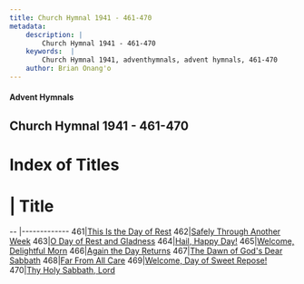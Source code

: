 ```yaml
---
title: Church Hymnal 1941 - 461-470
metadata:
    description: |
        Church Hymnal 1941 - 461-470
    keywords:  |
        Church Hymnal 1941, adventhymnals, advent hymnals, 461-470
    author: Brian Onang'o
---
```


#### Advent Hymnals
## Church Hymnal 1941 - 461-470

# Index of Titles
# | Title                        
-- |-------------
461|[This Is the Day of Rest](/church-hymnal/CH/401-500/461-470/This-Is-the-Day-of-Rest)
462|[Safely Through Another Week](/church-hymnal/CH/401-500/461-470/Safely-Through-Another-Week)
463|[O Day of Rest and Gladness](/church-hymnal/CH/401-500/461-470/O-Day-of-Rest-and-Gladness)
464|[Hail, Happy Day!](/church-hymnal/CH/401-500/461-470/Hail,-Happy-Day!)
465|[Welcome, Delightful Morn](/church-hymnal/CH/401-500/461-470/Welcome,-Delightful-Morn)
466|[Again the Day Returns](/church-hymnal/CH/401-500/461-470/Again-the-Day-Returns)
467|[The Dawn of God's Dear Sabbath](/church-hymnal/CH/401-500/461-470/The-Dawn-of-God's-Dear-Sabbath)
468|[Far From All Care](/church-hymnal/CH/401-500/461-470/Far-From-All-Care)
469|[Welcome, Day of Sweet Repose!](/church-hymnal/CH/401-500/461-470/Welcome,-Day-of-Sweet-Repose!)
470|[Thy Holy Sabbath, Lord](/church-hymnal/CH/401-500/461-470/Thy-Holy-Sabbath,-Lord)